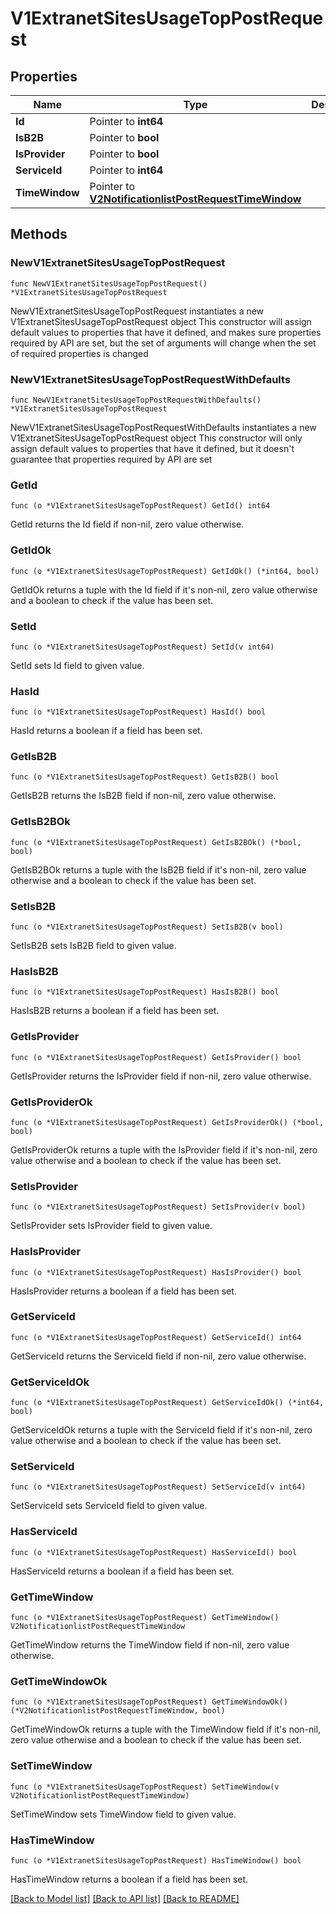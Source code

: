 # V1ExtranetSitesUsageTopPostRequest

## Properties

Name | Type | Description | Notes
------------ | ------------- | ------------- | -------------
**Id** | Pointer to **int64** |  | [optional] 
**IsB2B** | Pointer to **bool** |  | [optional] 
**IsProvider** | Pointer to **bool** |  | [optional] 
**ServiceId** | Pointer to **int64** |  | [optional] 
**TimeWindow** | Pointer to [**V2NotificationlistPostRequestTimeWindow**](V2NotificationlistPostRequestTimeWindow.md) |  | [optional] 

## Methods

### NewV1ExtranetSitesUsageTopPostRequest

`func NewV1ExtranetSitesUsageTopPostRequest() *V1ExtranetSitesUsageTopPostRequest`

NewV1ExtranetSitesUsageTopPostRequest instantiates a new V1ExtranetSitesUsageTopPostRequest object
This constructor will assign default values to properties that have it defined,
and makes sure properties required by API are set, but the set of arguments
will change when the set of required properties is changed

### NewV1ExtranetSitesUsageTopPostRequestWithDefaults

`func NewV1ExtranetSitesUsageTopPostRequestWithDefaults() *V1ExtranetSitesUsageTopPostRequest`

NewV1ExtranetSitesUsageTopPostRequestWithDefaults instantiates a new V1ExtranetSitesUsageTopPostRequest object
This constructor will only assign default values to properties that have it defined,
but it doesn't guarantee that properties required by API are set

### GetId

`func (o *V1ExtranetSitesUsageTopPostRequest) GetId() int64`

GetId returns the Id field if non-nil, zero value otherwise.

### GetIdOk

`func (o *V1ExtranetSitesUsageTopPostRequest) GetIdOk() (*int64, bool)`

GetIdOk returns a tuple with the Id field if it's non-nil, zero value otherwise
and a boolean to check if the value has been set.

### SetId

`func (o *V1ExtranetSitesUsageTopPostRequest) SetId(v int64)`

SetId sets Id field to given value.

### HasId

`func (o *V1ExtranetSitesUsageTopPostRequest) HasId() bool`

HasId returns a boolean if a field has been set.

### GetIsB2B

`func (o *V1ExtranetSitesUsageTopPostRequest) GetIsB2B() bool`

GetIsB2B returns the IsB2B field if non-nil, zero value otherwise.

### GetIsB2BOk

`func (o *V1ExtranetSitesUsageTopPostRequest) GetIsB2BOk() (*bool, bool)`

GetIsB2BOk returns a tuple with the IsB2B field if it's non-nil, zero value otherwise
and a boolean to check if the value has been set.

### SetIsB2B

`func (o *V1ExtranetSitesUsageTopPostRequest) SetIsB2B(v bool)`

SetIsB2B sets IsB2B field to given value.

### HasIsB2B

`func (o *V1ExtranetSitesUsageTopPostRequest) HasIsB2B() bool`

HasIsB2B returns a boolean if a field has been set.

### GetIsProvider

`func (o *V1ExtranetSitesUsageTopPostRequest) GetIsProvider() bool`

GetIsProvider returns the IsProvider field if non-nil, zero value otherwise.

### GetIsProviderOk

`func (o *V1ExtranetSitesUsageTopPostRequest) GetIsProviderOk() (*bool, bool)`

GetIsProviderOk returns a tuple with the IsProvider field if it's non-nil, zero value otherwise
and a boolean to check if the value has been set.

### SetIsProvider

`func (o *V1ExtranetSitesUsageTopPostRequest) SetIsProvider(v bool)`

SetIsProvider sets IsProvider field to given value.

### HasIsProvider

`func (o *V1ExtranetSitesUsageTopPostRequest) HasIsProvider() bool`

HasIsProvider returns a boolean if a field has been set.

### GetServiceId

`func (o *V1ExtranetSitesUsageTopPostRequest) GetServiceId() int64`

GetServiceId returns the ServiceId field if non-nil, zero value otherwise.

### GetServiceIdOk

`func (o *V1ExtranetSitesUsageTopPostRequest) GetServiceIdOk() (*int64, bool)`

GetServiceIdOk returns a tuple with the ServiceId field if it's non-nil, zero value otherwise
and a boolean to check if the value has been set.

### SetServiceId

`func (o *V1ExtranetSitesUsageTopPostRequest) SetServiceId(v int64)`

SetServiceId sets ServiceId field to given value.

### HasServiceId

`func (o *V1ExtranetSitesUsageTopPostRequest) HasServiceId() bool`

HasServiceId returns a boolean if a field has been set.

### GetTimeWindow

`func (o *V1ExtranetSitesUsageTopPostRequest) GetTimeWindow() V2NotificationlistPostRequestTimeWindow`

GetTimeWindow returns the TimeWindow field if non-nil, zero value otherwise.

### GetTimeWindowOk

`func (o *V1ExtranetSitesUsageTopPostRequest) GetTimeWindowOk() (*V2NotificationlistPostRequestTimeWindow, bool)`

GetTimeWindowOk returns a tuple with the TimeWindow field if it's non-nil, zero value otherwise
and a boolean to check if the value has been set.

### SetTimeWindow

`func (o *V1ExtranetSitesUsageTopPostRequest) SetTimeWindow(v V2NotificationlistPostRequestTimeWindow)`

SetTimeWindow sets TimeWindow field to given value.

### HasTimeWindow

`func (o *V1ExtranetSitesUsageTopPostRequest) HasTimeWindow() bool`

HasTimeWindow returns a boolean if a field has been set.


[[Back to Model list]](../README.md#documentation-for-models) [[Back to API list]](../README.md#documentation-for-api-endpoints) [[Back to README]](../README.md)


